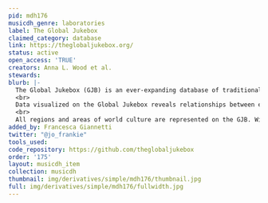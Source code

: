 ```yaml
---
pid: mdh176
musicdh_genre: laboratories
label: The Global Jukebox
claimed_category: database
link: https://theglobaljukebox.org/
status: active
open_access: 'TRUE'
creators: Anna L. Wood et al.
stewards: 
blurb: |-
  The Global Jukebox (GJB) is an ever-expanding database of traditional folk, indigenous, and popular songs from cultures around the world. It is a space to connect with our deep heritage through the expressive arts of singing, dancing, and conversing. It is dedicated to the world's peoples and cultures, and to their models (ideals) of beauty, and forms of communicating and bonding.
  <br>
  Data visualized on the Global Jukebox reveals relationships between expressive systems and the pathways of song and movement styles across the globe. It posits relationships between performance and social factors.
  <br>
  All regions and areas of world culture are represented on the GJB. With over 6000 songs from 1200 cultures, there are many examples for every region, every people. Thus, the user can discover the rich variety and inventiveness, as well as the unifying similarities, of singing and music making within a region of culture, or amongst a people. They can begin to feel the workings of a culture by listening to its music. <br> The project makes available datasets and teaching resources on Choreometrics and Cantometrics.
added_by: Francesca Giannetti
twitter: "@jo_frankie"
tools_used: 
code_repository: https://github.com/theglobaljukebox
order: '175'
layout: musicdh_item
collection: musicdh
thumbnail: img/derivatives/simple/mdh176/thumbnail.jpg
full: img/derivatives/simple/mdh176/fullwidth.jpg
---
```

